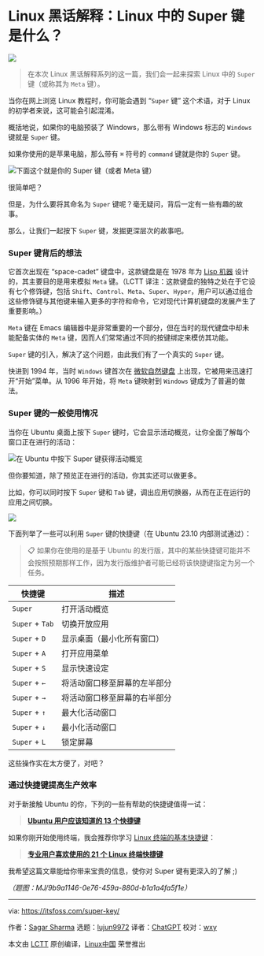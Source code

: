 [#]: subject: "What is Super Key in Linux?"
[#]: via: "https://itsfoss.com/super-key/"
[#]: author: "Sagar Sharma https://itsfoss.com/author/sagar/"
[#]: collector: "lujun9972/lctt-scripts-1700446145"
[#]: translator: "ChatGPT"
[#]: reviewer: "wxy"
[#]: publisher: "wxy"
[#]: url: "https://linux.cn/article-16404-1.html"

Linux 黑话解释：Linux 中的 Super 键是什么？
======

![][0]

> 在本次 Linux 黑话解释系列的这一篇，我们会一起来探索 Linux 中的 `Super` 键（或称其为 `Meta` 键）。

当你在网上浏览 Linux 教程时，你可能会遇到 “`Super` 键” 这个术语，对于 Linux 的初学者来说，这可能会引起混淆。

概括地说，如果你的电脑预装了 Windows，那么带有 Windows 标志的 `Windows` 键就是 `Super` 键。

如果你使用的是苹果电脑，那么带有 `⌘` 符号的 `command` 键就是你的 `Super` 键。

![下面这个就是你的 Super 键（或者 Meta 键）][1]

很简单吧？

但是，为什么要将其命名为 `Super` 键呢？毫无疑问，背后一定有一些有趣的故事。

那么，让我们一起按下 `Super` 键，发掘更深层次的故事吧。

### Super 键背后的想法

它首次出现在 “space-cadet” 键盘中，这款键盘是在 1978 年为 [Lisp 机器][2] 设计的，其主要目的是用来模拟 `Meta` 键。（LCTT 译注：这款键盘的独特之处在于它设有七个修饰键，包括 `Shift`、`Control`、`Meta`、`Super`、`Hyper`，用户可以通过组合这些修饰键与其他键来输入更多的字符和命令，它对现代计算机键盘的发展产生了重要影响。）

`Meta` 键在 Emacs 编辑器中是非常重要的一个部分，但在当时的现代键盘中却未能配备实体的 `Meta` 键，因而人们常常通过不同的按键绑定来模仿其功能。

`Super` 键的引入，解决了这个问题，由此我们有了一个真实的 `Super` 键。

快进到 1994 年，当时 `Windows` 键首次在 [微软自然键盘][3] 上出现，它被用来迅速打开“开始”菜单。从 1996 年开始，将 `Meta` 键映射到 `Windows` 键成为了普遍的做法。

### Super 键的一般使用情况

当你在 Ubuntu 桌面上按下 `Super` 键时，它会显示活动概览，让你全面了解每个窗口正在进行的活动：

![在 Ubuntu 中按下 Super 键获得活动概览][4]

但你要知道，除了预览正在进行的活动，你其实还可以做更多。

比如，你可以同时按下 `Super` 键和 `Tab` 键，调出应用切换器，从而在正在运行的应用之间切换。

![][5]

下面列举了一些可以利用 `Super` 键的快捷键（在 Ubuntu 23.10 内部测试通过）：

> 📋 如果你在使用的是基于 Ubuntu 的发行版，其中的某些快捷键可能并不会按照预期那样工作，因为发行版维护者可能已经将该快捷键指定为另一个任务。

快捷键 | 描述
---|---
`Super` | 打开活动概览
`Super` + `Tab` | 切换开放应用
`Super` + `D` | 显示桌面（最小化所有窗口）
`Super` + `A` | 打开应用菜单
`Super` + `S` | 显示快速设定
`Super` + `←` | 将活动窗口移至屏幕的左半部分
`Super` + `→` | 将活动窗口移至屏幕的右半部分
`Super` + `↑` | 最大化活动窗口
`Super` + `↓` | 最小化活动窗口
`Super` + `L` | 锁定屏幕

这些操作实在太方便了，对吧？

### 通过快捷键提高生产效率

对于新接触 Ubuntu 的你，下列的一些有帮助的快捷键值得一试：

> **[Ubuntu 用户应该知道的 13 个快捷键][6]**

如果你刚开始使用终端，我会推荐你学习 [Linux 终端的基本快捷键][7]：

> **[专业用户喜欢使用的 21 个 Linux 终端快捷键][7]**

我希望这篇文章能给你带来宝贵的信息，使你对 Super 键有更深入的了解 ;)

*（题图：MJ/9b9a1146-0e76-459a-880d-b1a1a4fa5f1e）*

--------------------------------------------------------------------------------

via: https://itsfoss.com/super-key/

作者：[Sagar Sharma][a]
选题：[lujun9972][b]
译者：[ChatGPT](https://linux.cn/lctt/ChatGPT)
校对：[wxy](https://github.com/wxy)

本文由 [LCTT](https://github.com/LCTT/TranslateProject) 原创编译，[Linux中国](https://linux.cn/) 荣誉推出

[a]: https://itsfoss.com/author/sagar/
[b]: https://github.com/lujun9972
[1]: https://itsfoss.com/content/images/2023/11/keyboard-linux.jpg
[2]: https://en.wikipedia.org/wiki/Lisp_machine
[3]: https://en.wikipedia.org/wiki/Microsoft_ergonomic_keyboards#Natural_Keyboard
[4]: https://itsfoss.com/content/images/2023/11/Get-activities-overview-in-Ubuntu-by-pressing-the-super-key.png
[5]: https://itsfoss.com/content/images/2023/02/App-Switch.png
[6]: https://itsfoss.com/ubuntu-shortcuts/
[7]: https://itsfoss.com/linux-terminal-shortcuts/
[0]: https://img.linux.net.cn/data/attachment/album/202311/21/211946e9resh69paphei8i.png